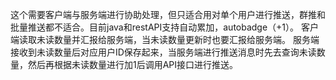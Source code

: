 这个需要客户端与服务端进行协助处理，但只适合用对单个用户进行推送，群推和批量推送都不适合。目前java和restAPI支持自动累加，autobadge（+1）。
客户端读取未读数量并汇报给服务端，当未读数量更新时也要汇报给服务端。
服务端接收到未读数量后对应用户ID保存起来，当服务端进行推送消息时先去查询未读数量，然后再根据未读数量进行加1后调用API接口进行推送。